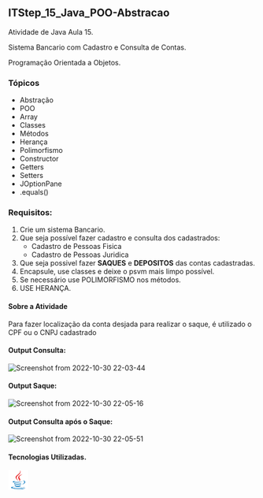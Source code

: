 <h2>ITStep_15_Java_POO-Abstracao</h2>

<p>Atividade de Java Aula 15.</p>
<p>Sistema Bancario com Cadastro e Consulta de Contas.</p>
<p>Programação Orientada a Objetos.</p>

<h3>Tópicos</h3>
<ul>
<li>Abstração </li>
<li>POO</li>
<li>Array</li>
<li>Classes</li>
<li>Métodos</li>
<li>Herança</li>
<li>Polimorfismo</li>
<li>Constructor</li>
<li>Getters</li>
<li>Setters</li>
<li>JOptionPane</li>
<li>.equals()</li>
</ul>


<h3>Requisitos:</h3>
<ol>
<li>Crie um sistema Bancario.</li>
<li>Que seja possível fazer cadastro e consulta dos cadastrados:
    <ul>
    <li>Cadastro de Pessoas Fisica</li>
    <li>Cadastro de Pessoas Juridica</li>
    </ul>  
  </li>
<li>Que seja possivel fazer <strong>SAQUES</strong> e  <strong>DEPOSITOS</strong> das contas cadastradas.</li>
<li>Encapsule, use classes e deixe o psvm mais limpo possível.</li> 
<li>Se necessário use POLIMORFISMO nos métodos.</li>
<li>USE HERANÇA.</li>
</ol>

<h4>Sobre a Atividade</h4>
<p>Para fazer localização da conta desjada para realizar o saque, é utilizado o CPF ou o CNPJ cadastrado</p>

<h4>Output Consulta:</h4>

![Screenshot from 2022-10-30 22-03-44](https://user-images.githubusercontent.com/78119622/198911988-d335e890-16f8-4899-aa21-d75a9b63b6a9.png)

<h4>Output Saque:</h4>

![Screenshot from 2022-10-30 22-05-16](https://user-images.githubusercontent.com/78119622/198911991-71e34b3e-5f3d-4f96-920a-f4af6c5c27c6.png)

<h4>Output Consulta após o Saque:</h4>

![Screenshot from 2022-10-30 22-05-51](https://user-images.githubusercontent.com/78119622/198912025-2ea825af-61dc-4a38-88e7-dd3b2d5a7cbd.png)

<h4>Tecnologias Utilizadas.</h4>
 
<p align="left">
<a href="https://www.java.com" target="_blank" rel="noreferrer"> <img src="https://raw.githubusercontent.com/devicons/devicon/master/icons/java/java-original.svg" alt="java" width="40" height="40"/> </a> </p> 
